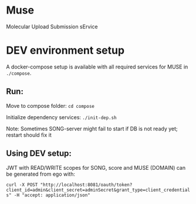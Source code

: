 # Muse

Molecular Upload Submission sErvice

# DEV environment setup
A docker-compose setup is available with all required services for MUSE in `./compose`.

## Run:
 Move to compose folder: `cd compose`
 
 Initialize dependency services: `./init-dep.sh`
 
Note: Sometimes SONG-server might fail to start if DB is not ready yet; restart should fix it

## Using DEV setup:         
JWT with READ/WRITE scopes for SONG, score and MUSE (DOMAIN) can be generated from ego with:

`curl -X POST "http://localhost:8081/oauth/token?client_id=admin&client_secret=adminSecret&grant_type=client_credentials" -H "accept: application/json"`
